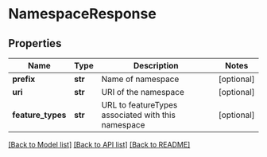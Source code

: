 # NamespaceResponse

## Properties
Name | Type | Description | Notes
------------ | ------------- | ------------- | -------------
**prefix** | **str** | Name of namespace | [optional] 
**uri** | **str** | URI of the namespace | [optional] 
**feature_types** | **str** | URL to featureTypes associated with this namespace | [optional] 

[[Back to Model list]](../README.md#documentation-for-models) [[Back to API list]](../README.md#documentation-for-api-endpoints) [[Back to README]](../README.md)

